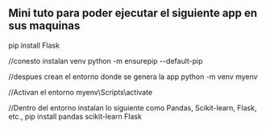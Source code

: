 ## Mini tuto para poder ejecutar el siguiente app en sus maquinas

 pip install Flask

//conesto instalan venv 
python -m ensurepip --default-pip

//despues crean el entorno donde se genera la app
python -m venv myenv

//Activan el entorno
myenv\Scripts\activate

//Dentro del entorno instalan lo siguiente  como Pandas, Scikit-learn, Flask, etc.,
pip install pandas scikit-learn Flask
